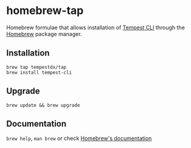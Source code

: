 # homebrew-tap

Homebrew formulae that allows installation of
[Tempest CLI](https://github.com/tempestdx/cli) through the
[Homebrew](https://brew.sh/) package manager.

## Installation

```
brew tap tempestdx/tap
brew install tempest-cli
```

## Upgrade

```
brew update && brew upgrade
```

## Documentation

`brew help`, `man brew` or check
[Homebrew's documentation](https://docs.brew.sh/)
